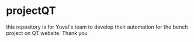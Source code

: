 # projectQT
this repository is for Yuval's team to develop their automation for the bench project on QT website. Thank you
